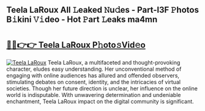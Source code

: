 ## Teela LaRoux All 𝙻eaked 𝙽u𝚍es - Part-l3F 𝙿hotos B𝚒kini 𝚅𝚒deo - Hot 𝙿art 𝙻eaks ma4mn

# <h2><a href="http://ld0jnnv.urlbe.top/?page=Teela+LaRoux">🔗🔗👉👉 Teela LaRoux P𝚑oto𝚜Vid𝚎o</a></h2>

[![Teela LaRoux](https://i.imgur.com/eBuTRDB.gif)](http://ld0jnnv.urlbe.top/?page=Teela+LaRoux)
Teela LaRoux, a multifaceted and thought-provoking character, eludes easy understanding. Her unconventional method of engaging with online audiences has allured and offended observers, stimulating debates on consent, identity, and the intricacies of virtual societies. Though her future direction is unclear, her influence on the online world is indisputable. With unwavering determination and undeniable enchantment, Teela LaRoux impact on the digital community is significant.
